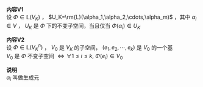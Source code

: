 **内容V1**    
设 $\Phi\in\mathbb{L}(V_K)$ ， $U_K=\rm{L}(\alpha_1,\alpha_2,\cdots,\alpha_m)$ ，其中 $\alpha_i\in V$ ， $U_K$ 是 $\Phi$ 下的不变子空间，当且仅当 $\Phi(\alpha_i)\in U_K$     
    
**内容V2**    
设 $\Phi\in\mathbb{L}(V_K^n)$ ， $V_0$ 是 $V_K$ 的子空间， $(e_1,e_2,\cdots,e_k)$ 是 $V_0$ 的一个基    
 $V_0$ 是 $\Phi$ 不变子空间 $\Leftrightarrow\forall 1\le i\le k,\ \Phi(e_i)\in V_0$     
    
**说明**    
 $\alpha_i$ 叫做生成元    
